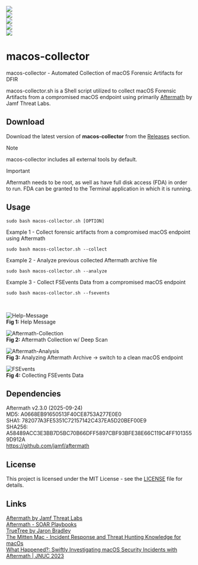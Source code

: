 <p align="center"><a href="https://github.com/ohmyzsh/ohmyzsh"><img src="https://img.shields.io/badge/Language-Shell-blue" style="text-align:center;display:block;"></a> <a href="https://github.com/LETHAL-FORENSICS/macos-collector/releases/latest"><img src="https://img.shields.io/github/v/release/LETHAL-FORENSICS/macos-collector?label=Release" style="text-align:center;display:block;"></a> <img src="https://img.shields.io/badge/macOS-12.0+-brightgreen" style="text-align:center;display:block;"> <img src="https://img.shields.io/badge/Maintenance%20Level-Actively%20Developed-brightgreen" style="text-align:center;display:block;"> <a href="https://x.com/LETHAL_DFIR"><img src="https://img.shields.io/twitter/follow/LETHAL_DFIR?style=social" style="text-align:center;display:block;"></a></p>  

# macos-collector
macos-collector - Automated Collection of macOS Forensic Artifacts for DFIR  

macos-collector.sh is a Shell script utilized to collect macOS Forensic Artifacts from a compromised macOS endpoint using primarily [Aftermath](https://github.com/jamf/aftermath) by Jamf Threat Labs.  

## Download  
Download the latest version of **macos-collector** from the [Releases](https://github.com/LETHAL-FORENSICS/macos-collector/releases/latest) section.  

> [!NOTE]
> macos-collector includes all external tools by default.  

> [!IMPORTANT]
> Aftermath needs to be root, as well as have full disk access (FDA) in order to run. FDA can be granted to the Terminal application in which it is running.

## Usage  
```Shell
sudo bash macos-collector.sh [OPTION]
```

Example 1 - Collect forensic artifacts from a compromised macOS endpoint using Aftermath  
```Shell
sudo bash macos-collector.sh --collect  
```

Example 2 - Analyze previous collected Aftermath archive file    
```Shell
sudo bash macos-collector.sh --analyze
```

Example 3 - Collect FSEvents Data from a compromised macOS endpoint   
```Shell
sudo bash macos-collector.sh --fsevents  
```

</br>

![Help-Message](https://github.com/user-attachments/assets/b307b992-4cc3-4290-b7cd-47ec6924637c)  
**Fig 1:** Help Message  

![Aftermath-Collection](https://github.com/user-attachments/assets/27d73f2d-c139-446d-b1b6-20f0d4a52fb8)  
**Fig 2:** Aftermath Collection w/ Deep Scan  

![Aftermath-Analysis](https://github.com/user-attachments/assets/cfa5c6d1-c188-4648-ac7f-111ade15c943)  
**Fig 3:** Analyzing Aftermath Archive &#8594; switch to a clean macOS endpoint  

![FSEvents](https://github.com/user-attachments/assets/d52a6f96-2780-4747-a704-1f160acf1c37)  
**Fig 4:** Collecting FSEvents Data  

## Dependencies
Aftermath v2.3.0 (2025-09-24)  
MD5: A0668EB91650513F40CE8753A277E0E0  
SHA1: 782077A3FE5351C72157142C437EA5D20BEF00E9  
SHA256: A58489ACC3E3BB7D5BC70B66DFF5897CBF93BFE38E66C119C4FF1013559D912A  
https://github.com/jamf/aftermath  

## License
This project is licensed under the MIT License - see the [LICENSE](LICENSE) file for details.  

## Links
[Aftermath by Jamf Threat Labs](https://github.com/jamf/aftermath)  
[Aftermath - SOAR Playbooks](https://github.com/jamf/jamfprotect/tree/main/soar_playbooks/aftermath_collection)  
[TrueTree by Jaron Bradley](https://github.com/themittenmac/TrueTree)  
[The Mitten Mac - Incident Response and Threat Hunting Knowledge for macOs](https://themittenmac.com/)  
[What Happened?: Swiftly Investigating macOS Security Incidents with Aftermath | JNUC 2023](https://www.youtube.com/watch?v=lvfQMnkOZDM)  